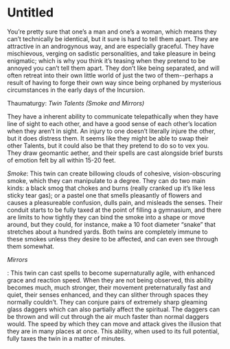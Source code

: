 # Untitled

You’re pretty sure that one’s a man and one’s a woman, which means they can’t technically be identical, but it sure is hard to tell them apart. They are attractive in an androgynous way, and are especially graceful. They have mischievous, verging on sadistic personalities, and take pleasure in being enigmatic; which is why you think it’s teasing when they pretend to be annoyed you can’t tell them apart. They don’t like being separated, and will often retreat into their own little world of just the two of them--perhaps a result of having to forge their own way since being orphaned by mysterious circumstances in the early days of the Incursion.

Thaumaturgy: *Twin Talents (Smoke and Mirrors)*

They have a inherent ability to communicate telepathically when they have line of sight to each other, and have a good sense of each other’s location when they aren’t in sight. An injury to one doesn’t literally injure the other, but it does distress them. It seems like they might be able to swap their other Talents, but it could also be that they pretend to do so to vex you. They draw geomantic aether, and their spells are cast alongside brief bursts of emotion felt by all within 15-20 feet.

*Smoke*: This twin can create billowing clouds of cohesive, vision-obscuring smoke, which they can manipulate to a degree. They can do two main kinds: a black smog that chokes and burns (really cranked up it’s like less sticky tear gas); or a pastel one that smells pleasantly of flowers and causes a pleasureable confusion, dulls pain, and misleads the senses. Their conduit starts to be fully taxed at the point of filling a gymnasium, and there are limits to how tightly they can bind the smoke into a shape or move around, but they could, for instance, make a 10 foot diameter “snake” that stretches about a hundred yards. Both twins are completely immune to these smokes unless they desire to be affected, and can even see through them somewhat.

*Mirrors*

: This twin can cast spells to become supernaturally agile, with enhanced grace and reaction speed. When they are not being observed, this ability becomes much, much stronger, their movement preternaturally fast and quiet, their senses enhanced, and they can slither through spaces they normally couldn’t. They can conjure pairs of extremely sharp gleaming glass daggers which can also partially affect the spiritual. The daggers can be thrown and will cut through the air much faster than normal daggers would. The speed by which they can move and attack gives the illusion that they are in many places at once. This ability, when used to its full potential, fully taxes the twin in a matter of minutes.